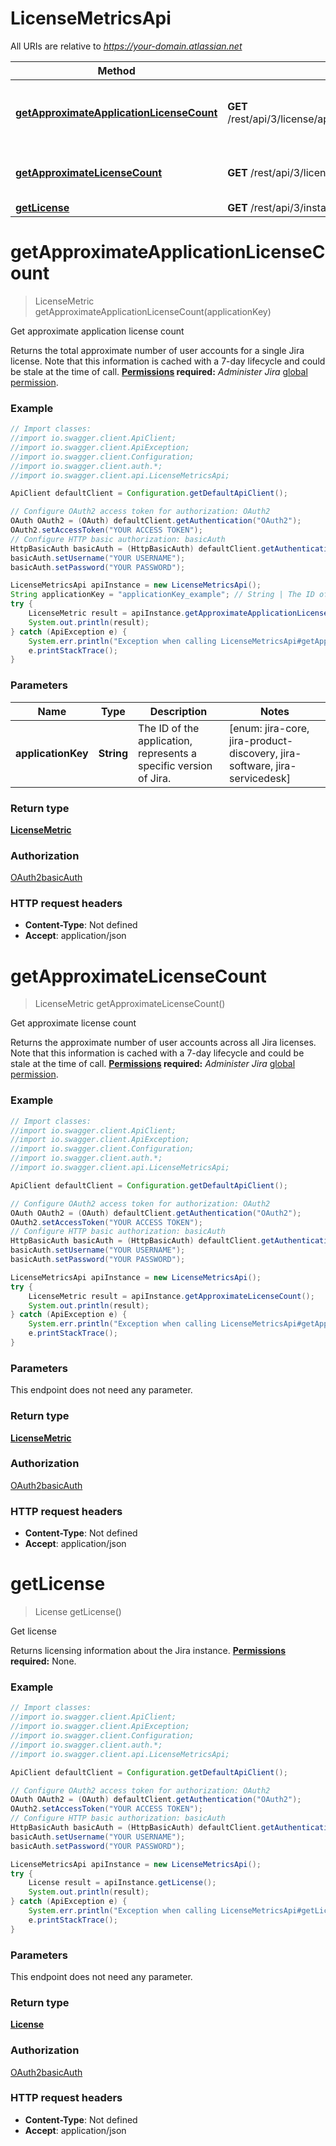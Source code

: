 # LicenseMetricsApi

All URIs are relative to *https://your-domain.atlassian.net*

Method | HTTP request | Description
------------- | ------------- | -------------
[**getApproximateApplicationLicenseCount**](LicenseMetricsApi.md#getApproximateApplicationLicenseCount) | **GET** /rest/api/3/license/approximateLicenseCount/product/{applicationKey} | Get approximate application license count
[**getApproximateLicenseCount**](LicenseMetricsApi.md#getApproximateLicenseCount) | **GET** /rest/api/3/license/approximateLicenseCount | Get approximate license count
[**getLicense**](LicenseMetricsApi.md#getLicense) | **GET** /rest/api/3/instance/license | Get license

<a name="getApproximateApplicationLicenseCount"></a>
# **getApproximateApplicationLicenseCount**
> LicenseMetric getApproximateApplicationLicenseCount(applicationKey)

Get approximate application license count

Returns the total approximate number of user accounts for a single Jira license. Note that this information is cached with a 7-day lifecycle and could be stale at the time of call.  **[Permissions](#permissions) required:** *Administer Jira* [global permission](https://confluence.atlassian.com/x/x4dKLg).

### Example
```java
// Import classes:
//import io.swagger.client.ApiClient;
//import io.swagger.client.ApiException;
//import io.swagger.client.Configuration;
//import io.swagger.client.auth.*;
//import io.swagger.client.api.LicenseMetricsApi;

ApiClient defaultClient = Configuration.getDefaultApiClient();

// Configure OAuth2 access token for authorization: OAuth2
OAuth OAuth2 = (OAuth) defaultClient.getAuthentication("OAuth2");
OAuth2.setAccessToken("YOUR ACCESS TOKEN");
// Configure HTTP basic authorization: basicAuth
HttpBasicAuth basicAuth = (HttpBasicAuth) defaultClient.getAuthentication("basicAuth");
basicAuth.setUsername("YOUR USERNAME");
basicAuth.setPassword("YOUR PASSWORD");

LicenseMetricsApi apiInstance = new LicenseMetricsApi();
String applicationKey = "applicationKey_example"; // String | The ID of the application, represents a specific version of Jira.
try {
    LicenseMetric result = apiInstance.getApproximateApplicationLicenseCount(applicationKey);
    System.out.println(result);
} catch (ApiException e) {
    System.err.println("Exception when calling LicenseMetricsApi#getApproximateApplicationLicenseCount");
    e.printStackTrace();
}
```

### Parameters

Name | Type | Description  | Notes
------------- | ------------- | ------------- | -------------
 **applicationKey** | **String**| The ID of the application, represents a specific version of Jira. | [enum: jira-core, jira-product-discovery, jira-software, jira-servicedesk]

### Return type

[**LicenseMetric**](LicenseMetric.md)

### Authorization

[OAuth2](../README.md#OAuth2)[basicAuth](../README.md#basicAuth)

### HTTP request headers

 - **Content-Type**: Not defined
 - **Accept**: application/json

<a name="getApproximateLicenseCount"></a>
# **getApproximateLicenseCount**
> LicenseMetric getApproximateLicenseCount()

Get approximate license count

Returns the approximate number of user accounts across all Jira licenses. Note that this information is cached with a 7-day lifecycle and could be stale at the time of call.  **[Permissions](#permissions) required:** *Administer Jira* [global permission](https://confluence.atlassian.com/x/x4dKLg).

### Example
```java
// Import classes:
//import io.swagger.client.ApiClient;
//import io.swagger.client.ApiException;
//import io.swagger.client.Configuration;
//import io.swagger.client.auth.*;
//import io.swagger.client.api.LicenseMetricsApi;

ApiClient defaultClient = Configuration.getDefaultApiClient();

// Configure OAuth2 access token for authorization: OAuth2
OAuth OAuth2 = (OAuth) defaultClient.getAuthentication("OAuth2");
OAuth2.setAccessToken("YOUR ACCESS TOKEN");
// Configure HTTP basic authorization: basicAuth
HttpBasicAuth basicAuth = (HttpBasicAuth) defaultClient.getAuthentication("basicAuth");
basicAuth.setUsername("YOUR USERNAME");
basicAuth.setPassword("YOUR PASSWORD");

LicenseMetricsApi apiInstance = new LicenseMetricsApi();
try {
    LicenseMetric result = apiInstance.getApproximateLicenseCount();
    System.out.println(result);
} catch (ApiException e) {
    System.err.println("Exception when calling LicenseMetricsApi#getApproximateLicenseCount");
    e.printStackTrace();
}
```

### Parameters
This endpoint does not need any parameter.

### Return type

[**LicenseMetric**](LicenseMetric.md)

### Authorization

[OAuth2](../README.md#OAuth2)[basicAuth](../README.md#basicAuth)

### HTTP request headers

 - **Content-Type**: Not defined
 - **Accept**: application/json

<a name="getLicense"></a>
# **getLicense**
> License getLicense()

Get license

Returns licensing information about the Jira instance.  **[Permissions](#permissions) required:** None.

### Example
```java
// Import classes:
//import io.swagger.client.ApiClient;
//import io.swagger.client.ApiException;
//import io.swagger.client.Configuration;
//import io.swagger.client.auth.*;
//import io.swagger.client.api.LicenseMetricsApi;

ApiClient defaultClient = Configuration.getDefaultApiClient();

// Configure OAuth2 access token for authorization: OAuth2
OAuth OAuth2 = (OAuth) defaultClient.getAuthentication("OAuth2");
OAuth2.setAccessToken("YOUR ACCESS TOKEN");
// Configure HTTP basic authorization: basicAuth
HttpBasicAuth basicAuth = (HttpBasicAuth) defaultClient.getAuthentication("basicAuth");
basicAuth.setUsername("YOUR USERNAME");
basicAuth.setPassword("YOUR PASSWORD");

LicenseMetricsApi apiInstance = new LicenseMetricsApi();
try {
    License result = apiInstance.getLicense();
    System.out.println(result);
} catch (ApiException e) {
    System.err.println("Exception when calling LicenseMetricsApi#getLicense");
    e.printStackTrace();
}
```

### Parameters
This endpoint does not need any parameter.

### Return type

[**License**](License.md)

### Authorization

[OAuth2](../README.md#OAuth2)[basicAuth](../README.md#basicAuth)

### HTTP request headers

 - **Content-Type**: Not defined
 - **Accept**: application/json

